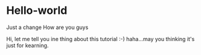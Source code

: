 # Hello-world
Just a change
How are you guys


Hi, let me tell you ine thing about this tutorial :-)
haha...may you thinking it's just for kearning.
